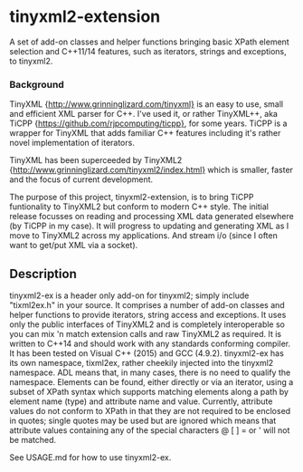 # tinyxml2-extension
A set of add-on classes and helper functions bringing basic XPath element selection and C++11/14 features, such as iterators, strings and exceptions, to tinyxml2.

### Background
TinyXML {http://www.grinninglizard.com/tinyxml} is an easy to use, small and efficient XML parser for C++.
I've used it, or rather TinyXML++, aka TiCPP {https://github.com/rjpcomputing/ticpp}, for some years.
TiCPP is a wrapper for TinyXML that adds familiar C++ features including it's rather novel implementation of iterators.

TinyXML has been superceeded by TinyXML2 {http://www.grinninglizard.com/tinyxml2/index.html} which is smaller, faster and the focus of current development.

The purpose of this project, tinyxml2-extension, is to bring TiCPP funtionality to TinyXML2 but conform to modern C++ style.
The initial release focusses on reading and processing XML data generated elsewhere (by TiCPP in my case).
It will progress to updating and generating XML as I move to TinyXML2 across my applications.
And stream i/o (since I often want to get/put XML via a socket).

## Description
tinyxml2-ex is a header only add-on for tinyxml2; simply include "tixml2ex.h" in your source.
It comprises a number of add-on classes and helper functions to provide iterators, string access and exceptions.
It uses only the public interfaces of TinyXML2 and is completely interoperable so you can mix 'n match extension calls and raw TinyXML2 as required.
It is written to C++14 and should work with any standards conforming compiler. It has been tested on Visual C++ (2015) and GCC (4.9.2).
tinyxml2-ex has its own namespace, tixml2ex, rather cheekily injected into the tinyxml2 namespace.
ADL means that, in many cases, there is no need to qualify the namespace.
Elements can be found, either directly or via an iterator, using a subset of XPath syntax which
supports matching elements along a path by element name (type) and attribute name and value.
Currently, attribute values do not conform to XPath in that they are not required to be enclosed in quotes;
single quotes may be used but are ignored which means that attribute values containing any of the
special characters @ [ ] = or ' will not be matched.

See USAGE.md for how to use tinyxml2-ex.
